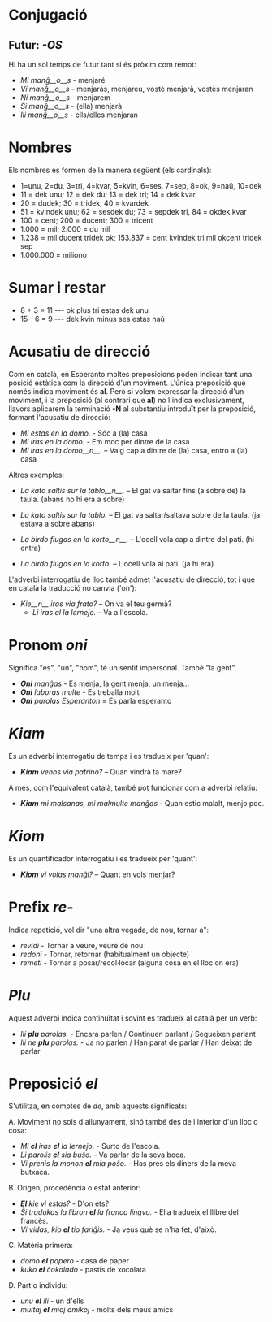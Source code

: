# Conjugació 

## Futur: *-OS*

Hi ha un sol temps de futur tant si és pròxim com remot:

- *Mi manĝ__o__s* - menjaré
- *Vi manĝ__o__s* - menjaràs, menjareu, vostè menjarà, vostès menjaran
- *Ni manĝ__o__s* - menjarem
- *Ŝi manĝ__o__s* - (ella) menjarà
- *Ili manĝ__o__s* - ells/elles menjaran

# Nombres

Els nombres es formen de la manera següent (els cardinals):

- 1=unu, 2=du, 3=tri, 4=kvar, 5=kvin, 6=ses, 7=sep, 8=ok, 9=naŭ, 10=dek
- 11 = dek unu; 12 = dek du; 13 = dek tri; 14 = dek kvar
- 20 = dudek; 30 = tridek, 40 = kvardek
- 51 = kvindek unu; 62 = sesdek du; 73 = sepdek tri, 84 = okdek kvar
- 100 = cent; 200 = ducent; 300 = tricent
- 1.000 = mil; 2.000 = du mil
- 1.238 = mil ducent tridek ok; 153.837 = cent kvindek tri mil okcent tridek sep
- 1.000.000 = miliono

# Sumar i restar
- 8 + 3 = 11 --- ok plus tri estas dek unu
- 15 - 6 = 9 --- dek kvin minus ses estas naŭ

# Acusatiu de direcció

Com en català, en Esperanto moltes preposicions poden indicar tant una posició estàtica com la direcció d'un moviment. L'única preposició que només indica moviment és __al__. Però si volem expressar la direcció d'un moviment, i la preposició (al contrari que __al__) no l'indica exclusivament, llavors aplicarem la terminació __-N__ al substantiu introduït per la preposició, formant l'acusatiu de direcció:

- *Mi estas en la domo.* - Sóc a (la) casa
- *Mi iras en la domo.* - Em moc per dintre de la casa
- *Mi iras en la domo__n__.* – Vaig cap a dintre de (la) casa, entro a (la) casa

Altres exemples:

- *La kato saltis sur la tablo__n__.* – El gat va saltar fins (a sobre de) la taula. (abans no hi era a sobre)
- *La kato saltis sur la tablo.* – El gat va saltar/saltava sobre de la taula. (ja estava a sobre abans)

- *La birdo flugas en la korto__n__.* – L'ocell vola cap a dintre del pati. (hi entra)
- *La birdo flugas en la korto.* – L'ocell vola al pati. (ja hi era)

L'adverbi interrogatiu de lloc també admet l'acusatiu de direcció, tot i que en català la traducció no canvia ('on'):

- *Kie__n__ iras via frato?*  – On va el teu germà?
  - *Li iras al la lernejo.* – Va a l'escola.

# Pronom *oni*

Significa "es", "un", "hom", té un sentit impersonal. També "la gent".

- *__Oni__ manĝas* - Es menja, la gent menja, un menja...
- *__Oni__ laboras multe* - Es treballa molt
- *__Oni__ parolas Esperanton* = Es parla esperanto


# *Kiam*

És un adverbi interrogatiu de temps i es tradueix per 'quan':
- *__Kiam__ venos via patrino?* – Quan vindrà ta mare?

A més, com l'equivalent català, també pot funcionar com a adverbi relatiu:
- *__Kiam__ mi malsanas, mi malmulte manĝas* - Quan estic malalt, menjo poc.

# *Kiom*

És un quantificador interrogatiu i es tradueix per 'quant':
- *__Kiom__ vi volas manĝi?* – Quant en vols menjar?

# Prefix *re-*

Indica repetició, vol dir "una altra vegada, de nou, tornar a":

- *revidi* - Tornar a veure, veure de nou
- *redoni* - Tornar, retornar (habitualment un objecte)
- *remeti* - Tornar a posar/recol·locar (alguna cosa en el lloc on era)

# *Plu*

Aquest adverbi indica continuïtat i sovint es tradueix al català per un verb:

- *Ili __plu__ parolas.* - Encara parlen / Continuen parlant / Segueixen parlant
- *Ili ne __plu__ parolas.* - Ja no parlen / Han parat de parlar / Han deixat de parlar


# Preposició *el*

S'utilitza, en comptes de *de*, amb aquests significats:

A. Moviment no sols d'allunyament, sinó també des de l'interior d'un lloc o cosa:
- *Mi __el__ iras __el__ la lernejo.* - Surto de l'escola.
- *Li parolis __el__ sia buŝo.* - Va parlar de la seva boca.
- *Vi prenis la monon __el__ mia poŝo.* - Has pres els diners de la meva butxaca.

B. Origen, procedència o estat anterior:
- *__El__ kie vi estas?* - D'on ets?
- *Ŝi tradukas la libron __el__ la franca lingvo.* - Ella tradueix el llibre del francès.
- *Vi vidas, kio __el__ tio fariĝis.* - Ja veus què se n'ha fet, d'això.

C. Matèria primera:
- *domo __el__ papero* - casa de paper
- *kuko __el__ ĉokolado* - pastís de xocolata

D. Part o individu:
- *unu __el__ ili* - un d'ells
- *multaj __el__ miaj amikoj* - molts dels meus amics

